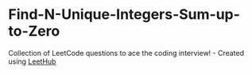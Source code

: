 # Find-N-Unique-Integers-Sum-up-to-Zero
Collection of LeetCode questions to ace the coding interview! - Created using [LeetHub](https://github.com/QasimWani/LeetHub)
